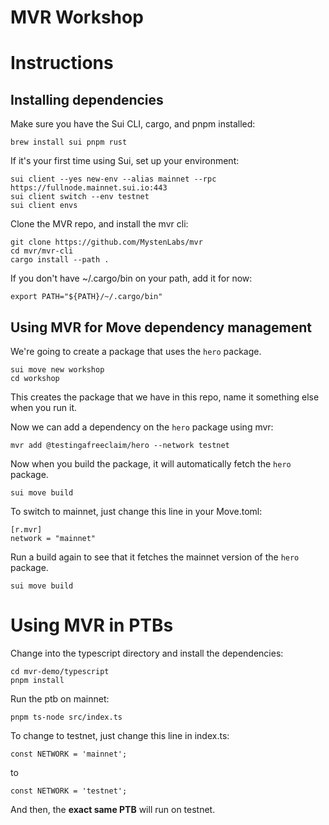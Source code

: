 # MVR Workshop

# Instructions

## Installing dependencies
Make sure you have the Sui CLI, cargo, and pnpm installed:
```
brew install sui pnpm rust
```

If it's your first time using Sui, set up your environment:
```
sui client --yes new-env --alias mainnet --rpc https://fullnode.mainnet.sui.io:443
sui client switch --env testnet
sui client envs
```

Clone the MVR repo, and install the mvr cli:

```
git clone https://github.com/MystenLabs/mvr
cd mvr/mvr-cli
cargo install --path .
```

If you don't have ~/.cargo/bin on your path, add it for now:

```
export PATH="${PATH}/~/.cargo/bin"
```

## Using MVR for Move dependency management

We're going to create a package that uses the `hero` package.

```
sui move new workshop
cd workshop
```

This creates the package that we have in this repo, name it something else when you run it.

Now we can add a dependency on the `hero` package using mvr:
```
mvr add @testingafreeclaim/hero --network testnet
```

Now when you build the package, it will automatically fetch the `hero` package.
```
sui move build
```

To switch to mainnet, just change this line in your Move.toml:
```
[r.mvr]
network = "mainnet"
```

Run a build again to see that it fetches the mainnet version of the `hero` package.
```
sui move build
```

# Using MVR in PTBs

Change into the typescript directory and install the dependencies:
```
cd mvr-demo/typescript
pnpm install
```
Run the ptb on mainnet:
```
pnpm ts-node src/index.ts
```

To change to testnet, just change this line in index.ts:
```
const NETWORK = 'mainnet';
```
to
```
const NETWORK = 'testnet';
``` 

And then, the **exact same PTB** will run on testnet.
